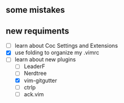 ## some mistakes

## new requiments

- [ ] learn about Coc Settings and Extensions
- [x] use folding to organize my .vimrc
- [ ] learn about new plugins
    - [ ] LeaderF
    - [ ] Nerdtree
    - [x] vim-gitgutter
    - [ ] ctrlp
    - [ ] ack.vim
